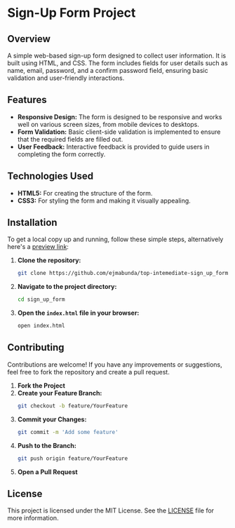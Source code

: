 # Sign-Up Form Project

## Overview

A simple web-based sign-up form designed to collect user information. It is built using HTML, and CSS. The form includes fields for user details such as name, email, password, and a confirm password field, ensuring basic validation and user-friendly interactions.

## Features

- **Responsive Design:** The form is designed to be responsive and works well on various screen sizes, from mobile devices to desktops.
- **Form Validation:** Basic client-side validation is implemented to ensure that the required fields are filled out.
- **User Feedback:** Interactive feedback is provided to guide users in completing the form correctly.

## Technologies Used

- **HTML5:** For creating the structure of the form.
- **CSS3:** For styling the form and making it visually appealing.

## Installation
To get a local copy up and running, follow these simple steps, alternatively here's a [preview link](https://ejmabunda.github.io/top-intemediate-sign_up_form):

1. **Clone the repository:**
   ```sh
   git clone https://github.com/ejmabunda/top-intemediate-sign_up_form.git
   ```
2. **Navigate to the project directory:**
   ```sh
   cd sign_up_form
   ```
3. **Open the `index.html` file in your browser:**
   ```sh
   open index.html
   ```

## Contributing

Contributions are welcome! If you have any improvements or suggestions, feel free to fork the repository and create a pull request.

1. **Fork the Project**
2. **Create your Feature Branch:**
   ```sh
   git checkout -b feature/YourFeature
   ```
3. **Commit your Changes:**
   ```sh
   git commit -m 'Add some feature'
   ```
4. **Push to the Branch:**
   ```sh
   git push origin feature/YourFeature
   ```
5. **Open a Pull Request**

## License

This project is licensed under the MIT License. See the [LICENSE](LICENSE) file for more information.